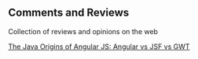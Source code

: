 ## Comments and Reviews
Collection of reviews and opinions on the web

[The Java Origins of Angular JS: Angular vs JSF vs GWT](https://dzone.com/articles/java-origins-angular-js)
